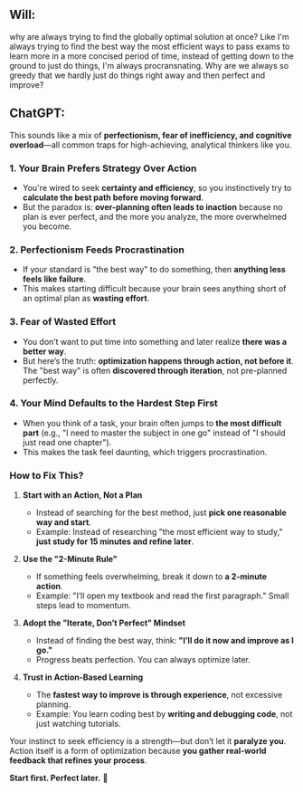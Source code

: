 ## Will:

 why are always trying to find the globally optimal solution at once? Like I'm always trying to find the best way the most efficient ways to pass exams to learn more in a more concised period of time, instead of getting down to the ground to just do things, I'm always procransnating. Why are we always so greedy that we hardly just do things right away and then perfect and improve?

## ChatGPT:

 This sounds like a mix of **perfectionism, fear of inefficiency, and cognitive overload**—all common traps for high-achieving, analytical thinkers like you.

### 1. **Your Brain Prefers Strategy Over Action**
   - You're wired to seek **certainty and efficiency**, so you instinctively try to **calculate the best path before moving forward**.
   - But the paradox is: **over-planning often leads to inaction** because no plan is ever perfect, and the more you analyze, the more overwhelmed you become.

### 2. **Perfectionism Feeds Procrastination**
   - If your standard is "the best way" to do something, then **anything less feels like failure**.
   - This makes starting difficult because your brain sees anything short of an optimal plan as **wasting effort**.

### 3. **Fear of Wasted Effort**
   - You don’t want to put time into something and later realize **there was a better way**.
   - But here’s the truth: **optimization happens through action, not before it**. The "best way" is often **discovered through iteration**, not pre-planned perfectly.

### 4. **Your Mind Defaults to the Hardest Step First**
   - When you think of a task, your brain often jumps to **the most difficult part** (e.g., "I need to master the subject in one go" instead of "I should just read one chapter").
   - This makes the task feel daunting, which triggers procrastination.

### **How to Fix This?**
1. **Start with an Action, Not a Plan**  
   - Instead of searching for the best method, just **pick one reasonable way and start**.  
   - Example: Instead of researching "the most efficient way to study," **just study for 15 minutes and refine later**.

2. **Use the "2-Minute Rule"**  
   - If something feels overwhelming, break it down to **a 2-minute action**.  
   - Example: "I’ll open my textbook and read the first paragraph." Small steps lead to momentum.

3. **Adopt the "Iterate, Don’t Perfect" Mindset**  
   - Instead of finding the best way, think: **"I’ll do it now and improve as I go."**  
   - Progress beats perfection. You can always optimize later.

4. **Trust in Action-Based Learning**  
   - The **fastest way to improve is through experience**, not excessive planning.  
   - Example: You learn coding best by **writing and debugging code**, not just watching tutorials.

Your instinct to seek efficiency is a strength—but don’t let it **paralyze you**. Action itself is a form of optimization because **you gather real-world feedback that refines your process**. 

**Start first. Perfect later.** 🚀

